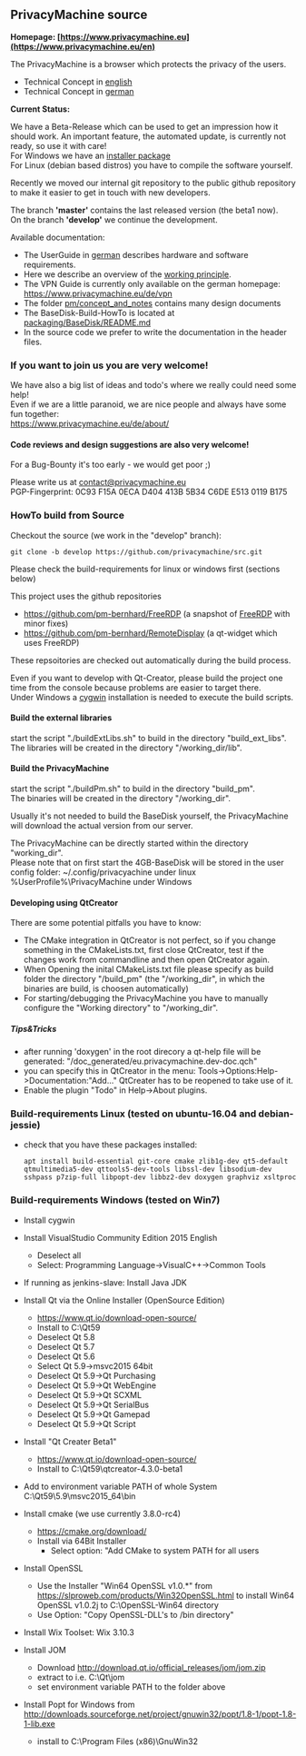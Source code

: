 ## PrivacyMachine source

**Homepage: [https://www.privacymachine.eu](https://www.privacymachine.eu/en)**

The PrivacyMachine is a browser which protects the privacy of the users.

  * Technical Concept in [english](concept_and_notes/TechnicalConcept_en.pdf)
  * Technical Concept in [german](concept_and_notes/TechnicalConcept_de.pdf)

**Current Status:**

  We have a Beta-Release which can be used to get an impression how it should work.
  An important feature, the automated update, is currently not ready, so use it with care!  
  For Windows we have an [installer package](https://www.privacymachine.eu/de/download/)  
  For Linux (debian based distros) you have to compile the software yourself.  
  
Recently we moved our internal git repository to the public github repository to make it easier to get in touch with new developers.

The branch **'master'** contains the last released version (the beta1 now).  
On the branch **'develop'** we continue the development.  

Available documentation:
  * The UserGuide in [german](https://www.privacymachine.eu/de/user-manual/) describes hardware and software requirements.
  * Here we describe an overview of the [working principle](https://www.privacymachine.eu/en/how-webtracking-works/).
  * The VPN Guide is currently only available on the german homepage: https://www.privacymachine.eu/de/vpn
  * The folder [pm/concept_and_notes](pm/concept_and_notes) contains many design documents  
  * The BaseDisk-Build-HowTo is located at [packaging/BaseDisk/README.md](packaging/BaseDisk/README.md)  
  * In the source code we prefer to write the documentation in the header files.  



### If you want to join us you are very welcome!
We have also a big list of ideas and todo's where we really could need some help!  
Even if we are a little paranoid, we are nice people and always have some fun together:  
https://www.privacymachine.eu/de/about/


#### Code reviews and design suggestions are also very welcome!

For a Bug-Bounty it's too early - we would get poor ;)  

Please write us at contact@privacymachine.eu  
PGP-Fingerprint: 0C93 F15A 0ECA D404 413B 5B34 C6DE E513 0119 B175


### HowTo build from Source
 
Checkout the source (we work in the "develop" branch):  
```
git clone -b develop https://github.com/privacymachine/src.git
```  

Please check the build-requirements for linux or windows first (sections below)
  
This project uses the github repositories
 * https://github.com/pm-bernhard/FreeRDP (a snapshot of [FreeRDP](http://www.freerdp.com) with minor fixes)
 * https://github.com/pm-bernhard/RemoteDisplay (a qt-widget which uses FreeRDP)
 
These repsoitories are checked out automatically during the build process.

Even if you want to develop with Qt-Creator, please build the project one time from the console because problems are easier to target there.  
Under Windows a [cygwin](https://www.cygwin.com/) installation is needed to execute the build scripts.

#### Build the external libraries
start the script "./buildExtLibs.sh" to build in the directory "<git-root>build_ext_libs".  
The libraries will be created in the directory "<git-root>/working_dir/lib".  

#### Build the PrivacyMachine
start the script "./buildPm.sh" to build in the directory "<git-root>build_pm".  
The binaries will be created in the directory "<git-root>/working_dir".  

Usually it's not needed to build the BaseDisk yourself, the PrivacyMachine will download the actual version from our server.

The PrivacyMachine can be directly started within the directory "working_dir".  
Please note that on first start the 4GB-BaseDisk will be stored in the user config folder:
  ~/.config/privacyachine under linux  
  %UserProfile%\PrivacyMachine under Windows

#### Developing using QtCreator

There are some potential pitfalls you have to know:

  * The CMake integration in QtCreator is not perfect, so if you change something in the CMakeLists.txt, first close QtCreator, test if the changes work from commandline and then open QtCreator again.
  * When Opening the inital CMakeLists.txt file please specify as build folder the directory "<git-root>/build_pm" (the "<git-root>/working_dir", in which the binaries are build, is choosen automatically)
  * For starting/debugging the PrivacyMachine you have to manually configure the "Working directory" to "<git-root>/working_dir".

##### Tips&Tricks
  * after running 'doxygen' in the root direcory a qt-help file will be generated: "<git-root>/doc_generated/eu.privacymachine.dev-doc.qch"
  * you can specify this in QtCreator in the menu: Tools->Options:Help->Documentation:"Add..." QtCreater has to be reopened to take use of it.
  * Enable the plugin "Todo" in Help->About plugins.

### Build-requirements Linux (tested on ubuntu-16.04 and debian-jessie)

* check that you have these packages installed:
  
  ```
  apt install build-essential git-core cmake zlib1g-dev qt5-default qtmultimedia5-dev qttools5-dev-tools libssl-dev libsodium-dev sshpass p7zip-full libpopt-dev libbz2-dev doxygen graphviz xsltproc
  ```
  

### Build-requirements Windows (tested on Win7)

* Install cygwin

* Install VisualStudio Community Edition 2015 English
  * Deselect all
  * Select: Programming Language->VisualC++->Common Tools

* If running as jenkins-slave: Install Java JDK

* Install Qt via the Online Installer (OpenSource Edition)

  * https://www.qt.io/download-open-source/
  * Install to C:\\Qt59
  * Deselect Qt 5.8
  * Deselect Qt 5.7
  * Deselect Qt 5.6
  * Select Qt 5.9->msvc2015 64bit
  * Deselect Qt 5.9->Qt Purchasing
  * Deselect Qt 5.9->Qt WebEngine
  * Deselect Qt 5.9->Qt SCXML
  * Deselect Qt 5.9->Qt SerialBus
  * Deselect Qt 5.9->Qt Gamepad
  * Deselect Qt 5.9->Qt Script

* Install "Qt Creater Beta1"
  
  * https://www.qt.io/download-open-source/
  * Install to C:\\Qt59\\qtcreator-4.3.0-beta1

* Add to environment variable PATH of whole System C:\\Qt59\\5.9\\msvc2015_64\\bin

* Install cmake (we use currently 3.8.0-rc4)

  * https://cmake.org/download/
  * Install via 64Bit Installer
    * Select option: "Add CMake to system PATH for all users

* Install OpenSSL

  * Use the Installer "Win64 OpenSSL v1.0.*" from https://slproweb.com/products/Win32OpenSSL.html to install Win64 OpenSSL v1.0.2j to C:\\OpenSSL-Win64 directory
  * Use Option: "Copy OpenSSL-DLL's to /bin directory"

* Install Wix Toolset: Wix 3.10.3

* Install JOM

  * Download http://download.qt.io/official_releases/jom/jom.zip
  * extract to i.e. C:\\Qt\\jom
  * set environment variable PATH to the folder above

* Install Popt for Windows from http://downloads.sourceforge.net/project/gnuwin32/popt/1.8-1/popt-1.8-1-lib.exe

  * install to C:\\Program Files (x86)\\GnuWin32


